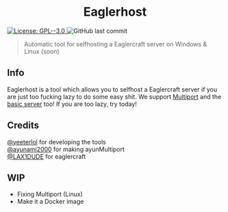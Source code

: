 <h1 align="center">Eaglerhost</h1>

<p>
  <a href="https://github.com/yeeterlol/Eaglerhost/blob/main/LICENSE" target="_blank">
    <img alt="License: GPL--3.0" src="https://img.shields.io/badge/License-GPL--3.0-yellow.svg" />
  </a>
  <img alt="GitHub last commit" src="https://img.shields.io/github/last-commit/yeeterlol/Eaglerhost">
</p>

> Automatic tool for selfhosting a Eaglercraft server on Windows & Linux (soon)

## Info
Eaglerhost is a tool which allows you to selfhost a Eaglercraft server if you are
just too fucking lazy to do some easy shit. We support [Multiport](https://github.com/ayunami2000/ayunMultiPort) and
the [basic server](https://github.com/LAX1DUDE/eaglercraft/tree/main/stable-download) too! If you are too lazy, try today!
## Credits
[@yeeterlol](https://github.com/yeeterlol) for developing the tools
<br>
[@ayunami2000](https://github.com/ayunami2000) for making ayunMultiport
<br>
[@LAX1DUDE](https://github.com/LAX1DUDE) for eaglercraft
## WIP
* Fixing Multiport (Linux)
* Make it a Docker image
